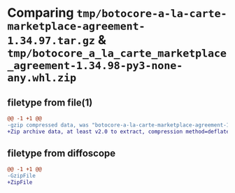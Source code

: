# Comparing `tmp/botocore-a-la-carte-marketplace-agreement-1.34.97.tar.gz` & `tmp/botocore_a_la_carte_marketplace_agreement-1.34.98-py3-none-any.whl.zip`

## filetype from file(1)

```diff
@@ -1 +1 @@
-gzip compressed data, was "botocore-a-la-carte-marketplace-agreement-1.34.97.tar", last modified: Fri May  3 01:04:47 2024, max compression
+Zip archive data, at least v2.0 to extract, compression method=deflate
```

## filetype from diffoscope

```diff
@@ -1 +1 @@
-GzipFile
+ZipFile
```

